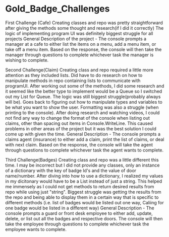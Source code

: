 # Gold_Badge_Challenges
First Challenge (Cafe)
Creating classes and repo was pretty straightforward after giving the methods some thought and research(if I did it correctly)
The logic of implementing program UI was definitely biggest struggle for all projects
General Description of the project - The console prompts a manager at a cafe to either list the items on a menu, add a menu item, or take off a menu item. Based on the response, the console will then take the manager through questions to complete whichever task the manager is wishing to complete.

Second Challenge(Claim)
Creating class and repo required a little more attention as they included lists. Did have to do research on how to manipulate methods in repo containing lists to communicate with programUI.
After working out some of the methods, I did some research and it seemed like the better type to implement would be a Queue<Claims> so I switched out my List for Queue.
The logic was still biggest struggle(probably always will be). Goes back to figuring out how to manipulate types and variables to be what you want to show the user. 
Formatting was also a struggle (when printing to the console). After doing research and watching videos, I could not find any way to change the format of the console when listing out claims, other than spacing out items in Console.WriteLine. This caused problems in other areas of the project but it was the best solution I could come up with given the time. 
General Description - The console prompts a claims agent (insurance) to either add a claim, print the list of claims, or deal with next claim. Based on the response, the console will take the agent through questions to complete whichever task the agent wants to complete.

Third Challenge(Badges)
Creating class and repo was a little different this time. I may be incorrect but I did not provide any classes, only an instance of a dictionary with the key of badge Id's and the value of door name/number. 
After diving into how to use a dictionary, I realized my values in my dicitonary would have to be a List<string> instead of just a string. 
This helped me immensely as I could not get methods to return desired results from repo while using just "string".
Biggest struggle was getting the results from the repo and being able to display them in a certain way that is specific to different methods (i.e. list of badges would be listed out one way, Caliing for one badge would be listed in a different way)
General Description - The console prompts a guard or front desk employee to either add, update, delete, or list out all the badges and respective doors. The console will then take the employee through questions to complete whichever task the employee wants to complete. 
